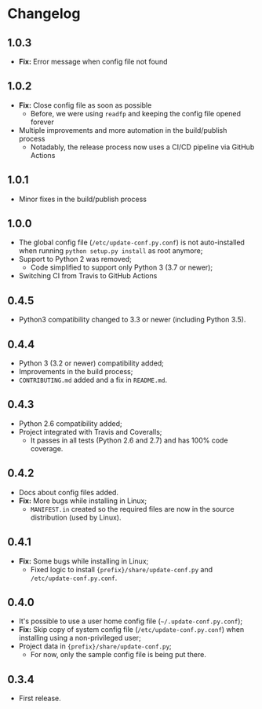 Changelog
=========

1.0.3
-----

- **Fix:** Error message when config file not found 

1.0.2
-----

- **Fix:** Close config file as soon as possible 
    - Before, we were using `readfp` and keeping the config file opened forever
- Multiple improvements and more automation in the build/publish process
    - Notadably, the release process now uses a CI/CD pipeline via GitHub Actions

1.0.1
-----

- Minor fixes in the build/publish process

1.0.0
-----

- The global config file (`/etc/update-conf.py.conf`) is not auto-installed when running `python setup.py install` as root anymore;
- Support to Python 2 was removed;
    - Code simplified to support only Python 3 (3.7 or newer);
- Switching CI from Travis to GitHub Actions

0.4.5
-----

- Python3 compatibility changed to 3.3 or newer (including Python 3.5).

0.4.4
-----

- Python 3 (3.2 or newer) compatibility added;
- Improvements in the build process;
- `CONTRIBUTING.md` added and a fix in `README.md`.

0.4.3
-----

- Python 2.6 compatibility added;
- Project integrated with Travis and Coveralls;
    - It passes in all tests (Python 2.6 and 2.7) and has 100% code coverage.

0.4.2
-----

- Docs about config files added.
- **Fix:** More bugs while installing in Linux;
    - `MANIFEST.in` created so the required files are now in the source distribution (used by Linux).

0.4.1
-----

- **Fix:** Some bugs while installing in Linux;
    - Fixed logic to install `{prefix}/share/update-conf.py` and `/etc/update-conf.py.conf`.

0.4.0
-----

- It's possible to use a user home config file (`~/.update-conf.py.conf`);
- **Fix:** Skip copy of system config file (`/etc/update-conf.py.conf`) when installing using a non-privileged user;
- Project data in `{prefix}/share/update-conf.py`;
    - For now, only the sample config file is being put there.

0.3.4
-----

- First release.
